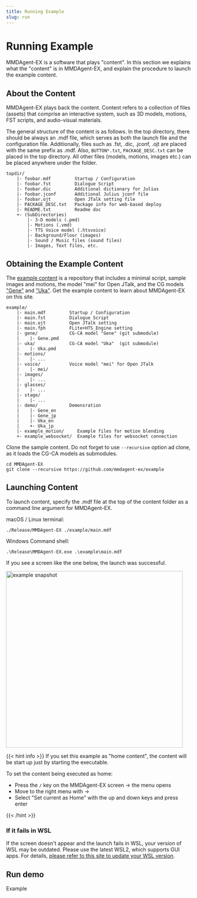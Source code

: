 ```yaml
---
title: Running Example
slug: run
---
```

# Running Example

MMDAgent-EX is a software that plays "content".  In this section we explains what the "content" is in MMDAgent-EX, and explain the procedure to launch the example content.

## About the Content

MMDAgent-EX plays back the content. Content refers to a collection of files (assets) that comprise an interactive system, such as 3D models, motions, FST scripts, and audio-visual materials.

The general structure of the content is as follows. In the top directory, there should be always an .mdf file, which serves as both the launch file and the configuration file. Additionally, files such as .fst, .dic, .jconf, .ojt are placed with the same prefix as .mdf. Also, `BUTTON*.txt`, `PACKAGE_DESC.txt` can be placed in the top directory. All other files (models, motions, images etc.) can be placed anywhere under the folder.

    topdir/
        |- foobar.mdf         Startup / Configuration
        |- foobar.fst         Dialogue Script
        |- foobar.dic         Additional dictionary for Julius
        |- foobar.jconf       Additional Julius jconf file
        |- foobar.ojt         Open JTalk setting file
        |- PACKAGE_DESC.txt   Package info for web-based deploy
        |- README.txt         Readme doc
        +- (SubDirectories)
            |- 3-D models (.pmd)
            |- Motions (.vmd)
            |- TTS Voice model (.htsvoice)
            |- Background/Floor (images)
            |- Sound / Music files (sound files)
            |- Images, Text files, etc.

## Obtaining the Example Content

The [example content](https://github.com/mmdagent-ex/example) is a repository that includes a minimal script, sample images and motions, the model "mei" for Open JTalk, and the CG models ["Gene"](https://github.com/mmdagent-ex/gene) and ["Uka"](https://github.com/mmdagent-ex/uka).  Get the example content to learn about MMDAgent-EX on this site.

    example/
        |- main.mdf         Startup / Configuration
        |- main.fst         Dialogue Script
        |- main.ojt         Open JTalk setting
        |- main.fph         FLite+HTS_Engine setting
        |- gene/            CG-CA model "Gene" (git submodule)
        |    |- Gene.pmd
        |- uka/             CG-CA model "Uka"  (git submodule)
        |    |- Uka.pmd
        |- motions/
        |    |- ...
        |- voice/           Voice model "mei" for Open JTalk
        |    |- mei/
        |- images/
        |    |- ...
        |- glasses/
        |    |- ...
        |- stage/
        |    |- ...
        |- demo/            Demonsration
        |    |- Gene_en
        |    |- Gene_jp
        |    |- Uka_en
        |    +- Uka_jp
        |- example_motion/     Example files for motion blending
        +- example_websocket/  Example files for websocket connection

Clone the sample content. Do not forget to use `--recursive` option ad clone, as it loads the CG-CA models as submodules.

```shell
cd MMDAgent-EX
git clone --recursive https://github.com/mmdagent-ex/example
```

## Launching Content

To launch content, specify the .mdf file at the top of the content folder as a command line argument for MMDAgent-EX.

macOS / Linux terminal:

```shell
./Release/MMDAgent-EX ./example/main.mdf
```

Windows Command shell:

```text
.\Release\MMDAgent-EX.exe .\example\main.mdf
```

If you see a screen like the one below, the launch was successful.

<img width="480" alt="example snapshot" src="/images/example_1.png"/>

{{< hint info >}}
If you set this example as "home content", the content will be start up just by starting the executable.

To set the content being executed as home:

- Press the `/` key on the MMDAgent-EX screen → the menu opens
- Move to the right menu with →
- Select "Set current as Home" with the up and down keys and press enter

{{< /hint >}}

### If it fails in WSL

If the screen doesn't appear and the launch fails in WSL, your version of WSL may be outdated. Please use the latest WSL2, which supports GUI apps. For details, [please refer to this site to update your WSL version](https://learn.microsoft.com/windows/wsl/tutorials/gui-apps).

## Run demo

Example 
